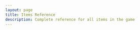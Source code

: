 ```yaml
---
layout: page
title: Items Reference
description: Complete reference for all items in the game
---
```


<script setup>
    import RustItemsIndex from '@/components/RustItemsIndex.vue'
</script>

<RustItemsIndex />
